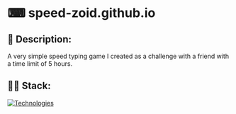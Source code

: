 # ⌨ speed-zoid.github.io

## 📃 Description:
A very simple speed typing game I created as a challenge with a friend with a time limit of 5 hours.

## 👩‍💻 Stack:
[![Technologies](https://skillicons.dev/icons?i=html,css,js&theme=dark)](https://skillicons.dev)
